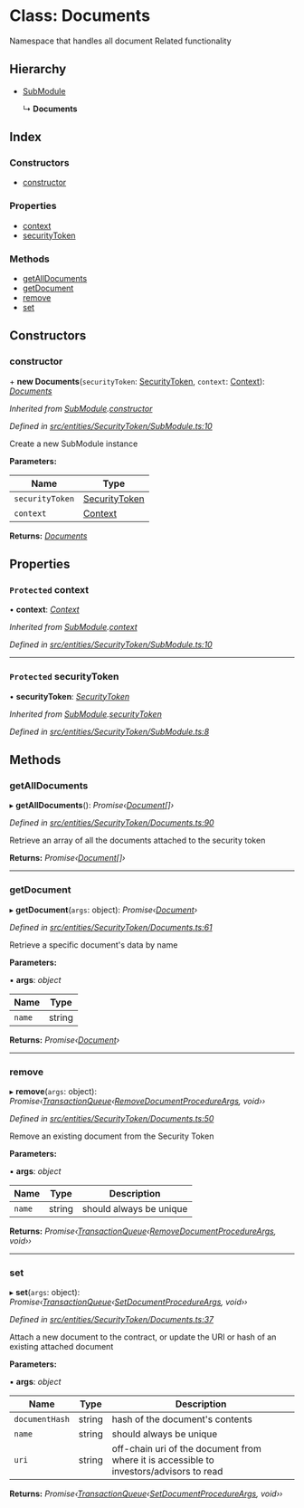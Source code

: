 # Class: Documents

Namespace that handles all document Related functionality

## Hierarchy

* [SubModule](_entities_securitytoken_submodule_.submodule.md)

  ↳ **Documents**

## Index

### Constructors

* [constructor](_entities_securitytoken_documents_.documents.md#constructor)

### Properties

* [context](_entities_securitytoken_documents_.documents.md#protected-context)
* [securityToken](_entities_securitytoken_documents_.documents.md#protected-securitytoken)

### Methods

* [getAllDocuments](_entities_securitytoken_documents_.documents.md#getalldocuments)
* [getDocument](_entities_securitytoken_documents_.documents.md#getdocument)
* [remove](_entities_securitytoken_documents_.documents.md#remove)
* [set](_entities_securitytoken_documents_.documents.md#set)

## Constructors

###  constructor

\+ **new Documents**(`securityToken`: [SecurityToken](_entities_securitytoken_securitytoken_.securitytoken.md), `context`: [Context](_context_.context.md)): *[Documents](_entities_securitytoken_documents_.documents.md)*

*Inherited from [SubModule](_entities_securitytoken_submodule_.submodule.md).[constructor](_entities_securitytoken_submodule_.submodule.md#constructor)*

*Defined in [src/entities/SecurityToken/SubModule.ts:10](https://github.com/PolymathNetwork/polymath-sdk/blob/550676f/src/entities/SecurityToken/SubModule.ts#L10)*

Create a new SubModule instance

**Parameters:**

Name | Type |
------ | ------ |
`securityToken` | [SecurityToken](_entities_securitytoken_securitytoken_.securitytoken.md) |
`context` | [Context](_context_.context.md) |

**Returns:** *[Documents](_entities_securitytoken_documents_.documents.md)*

## Properties

### `Protected` context

• **context**: *[Context](_context_.context.md)*

*Inherited from [SubModule](_entities_securitytoken_submodule_.submodule.md).[context](_entities_securitytoken_submodule_.submodule.md#protected-context)*

*Defined in [src/entities/SecurityToken/SubModule.ts:10](https://github.com/PolymathNetwork/polymath-sdk/blob/550676f/src/entities/SecurityToken/SubModule.ts#L10)*

___

### `Protected` securityToken

• **securityToken**: *[SecurityToken](_entities_securitytoken_securitytoken_.securitytoken.md)*

*Inherited from [SubModule](_entities_securitytoken_submodule_.submodule.md).[securityToken](_entities_securitytoken_submodule_.submodule.md#protected-securitytoken)*

*Defined in [src/entities/SecurityToken/SubModule.ts:8](https://github.com/PolymathNetwork/polymath-sdk/blob/550676f/src/entities/SecurityToken/SubModule.ts#L8)*

## Methods

###  getAllDocuments

▸ **getAllDocuments**(): *Promise‹[Document](../interfaces/_entities_securitytoken_documents_.document.md)[]›*

*Defined in [src/entities/SecurityToken/Documents.ts:90](https://github.com/PolymathNetwork/polymath-sdk/blob/550676f/src/entities/SecurityToken/Documents.ts#L90)*

Retrieve an array of all the documents attached to the security token

**Returns:** *Promise‹[Document](../interfaces/_entities_securitytoken_documents_.document.md)[]›*

___

###  getDocument

▸ **getDocument**(`args`: object): *Promise‹[Document](../interfaces/_entities_securitytoken_documents_.document.md)›*

*Defined in [src/entities/SecurityToken/Documents.ts:61](https://github.com/PolymathNetwork/polymath-sdk/blob/550676f/src/entities/SecurityToken/Documents.ts#L61)*

Retrieve a specific document's data by name

**Parameters:**

▪ **args**: *object*

Name | Type |
------ | ------ |
`name` | string |

**Returns:** *Promise‹[Document](../interfaces/_entities_securitytoken_documents_.document.md)›*

___

###  remove

▸ **remove**(`args`: object): *Promise‹[TransactionQueue](_entities_transactionqueue_.transactionqueue.md)‹[RemoveDocumentProcedureArgs](../interfaces/_types_index_.removedocumentprocedureargs.md), void››*

*Defined in [src/entities/SecurityToken/Documents.ts:50](https://github.com/PolymathNetwork/polymath-sdk/blob/550676f/src/entities/SecurityToken/Documents.ts#L50)*

Remove an existing document from the Security Token

**Parameters:**

▪ **args**: *object*

Name | Type | Description |
------ | ------ | ------ |
`name` | string | should always be unique  |

**Returns:** *Promise‹[TransactionQueue](_entities_transactionqueue_.transactionqueue.md)‹[RemoveDocumentProcedureArgs](../interfaces/_types_index_.removedocumentprocedureargs.md), void››*

___

###  set

▸ **set**(`args`: object): *Promise‹[TransactionQueue](_entities_transactionqueue_.transactionqueue.md)‹[SetDocumentProcedureArgs](../interfaces/_types_index_.setdocumentprocedureargs.md), void››*

*Defined in [src/entities/SecurityToken/Documents.ts:37](https://github.com/PolymathNetwork/polymath-sdk/blob/550676f/src/entities/SecurityToken/Documents.ts#L37)*

Attach a new document to the contract, or update the URI or hash of an existing attached document

**Parameters:**

▪ **args**: *object*

Name | Type | Description |
------ | ------ | ------ |
`documentHash` | string | hash of the document's contents  |
`name` | string | should always be unique |
`uri` | string | off-chain uri of the document from where it is accessible to investors/advisors to read |

**Returns:** *Promise‹[TransactionQueue](_entities_transactionqueue_.transactionqueue.md)‹[SetDocumentProcedureArgs](../interfaces/_types_index_.setdocumentprocedureargs.md), void››*
